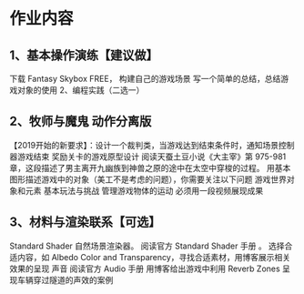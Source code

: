 # 作业内容

## 1、基本操作演练【建议做】
下载 Fantasy Skybox FREE， 构建自己的游戏场景
写一个简单的总结，总结游戏对象的使用
2、编程实践（二选一）

## 2、牧师与魔鬼 动作分离版
【2019开始的新要求】：设计一个裁判类，当游戏达到结束条件时，通知场景控制器游戏结束
奖励关卡的游戏原型设计
阅读天蚕土豆小说《大主宰》第 975-981 章，这段描述了男主离开九幽族到神兽之原的途中在太空中穿梭的过程。
用基本图形描述游戏中的对象（美工不是考虑的问题），你需要关注以下问题
游戏世界对象和元素
基本玩法与挑战
管理游戏物体的运动
必须用一段视频展现成果

## 3、材料与渲染联系【可选】
Standard Shader 自然场景渲染器。
阅读官方 Standard Shader 手册 。
选择合适内容，如 Albedo Color and Transparency，寻找合适素材，用博客展示相关效果的呈现
声音
阅读官方 Audio 手册
用博客给出游戏中利用 Reverb Zones 呈现车辆穿过隧道的声效的案例